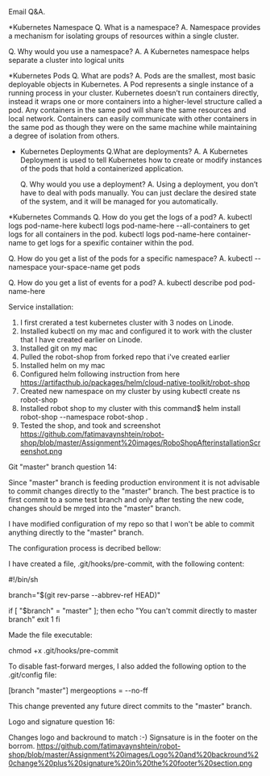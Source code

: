 Email Q&A.

*Kubernetes Namespace
  Q. What is a namespace?
  A. Namespace provides a mechanism for isolating groups of resources within a single cluster. 
  
  Q. Why would you use a namespace?
  A. A Kubernetes namespace helps separate a cluster into logical units

*Kubernetes Pods
  Q. What are pods?
  A. Pods are the smallest, most basic deployable objects in Kubernetes. 
     A Pod represents a single instance of a running process in your cluster.
     Kubernetes doesn’t run containers directly, instead it wraps one or more 
     containers into a higher-level structure called a pod.
     Any containers in the same pod will share the same resources and local network. 
     Containers can easily communicate with other containers in the same pod as 
     though they were on the same machine while maintaining a degree of isolation from others.
 
* Kubernetes Deployments
  Q.What are deployments?
  A. A Kubernetes Deployment is used to tell Kubernetes how to create or modify instances 
     of the pods that hold a containerized application.
  
  Q. Why would you use a deployment?
  A. Using a deployment, you don’t have to deal with pods manually.
     You can just declare the desired state of the system, and it will be managed 
     for you automatically.

*Kubernetes Commands
  Q. How do you get the logs of a pod?
  A. kubectl logs pod-name-here 
     kubectl logs pod-name-here --all-containers to get logs for all containers in the pod.
     kubectl logs pod-name-here container-name to get logs for a spexific container within the pod.
  
  Q. How do you get a list of the pods for a specific namespace?
  A. kubectl --namespace your-space-name  get pods
  
  Q. How do you get a list of events for a pod?
  A. kubectl describe pod pod-name-here

Service installation:
1. I first crerated a test kubernetes cluster with 3 nodes on Linode.
2. Installed kubectl on my mac and configured it to work with the cluster that I have created earlier on Linode.
3. Installed git on my mac
4. Pulled the robot-shop from forked repo that i've created earlier
5. Installed helm on my mac
6. Configured helm following instruction from here https://artifacthub.io/packages/helm/cloud-native-toolkit/robot-shop
7. Created new namespace on my cluster by using kubectl create ns robot-shop
8. Installed robot shop to my cluster with this command$ helm install robot-shop --namespace robot-shop .
9. Tested the shop, and took and screenshot
https://github.com/fatimavaynshtein/robot-shop/blob/master/Assignment%20images/RoboShopAfterinstallationScreenshot.png

Git "master" branch question 14:

Since "master" branch is feeding production environment it is not advisable to commit 
changes directly to the "master" branch.
The best practice is to first commit to a some test branch and only after testing the new 
code, changes should be mrged into the "master" branch.

I have modified configuration of my repo so that I won't be able to commit anything 
directly to the "master" branch.

The configuration process is decribed bellow:

I have created a file, .git/hooks/pre-commit, with the following content:

#!/bin/sh

branch="$(git rev-parse --abbrev-ref HEAD)"

if [ "$branch" = "master" ]; then
  echo "You can't commit directly to master branch"
  exit 1
fi

Made the file executable:

chmod +x .git/hooks/pre-commit

To disable fast-forward merges, I  also added the following option to the 
.git/config file:

[branch "master"]
    mergeoptions = --no-ff

This change prevented any future direct commits to the "master" branch.

Logo and signature question 16:

Changes logo and backround to match :-)
Signsature is in the footer on the borrom.
https://github.com/fatimavaynshtein/robot-shop/blob/master/Assignment%20images/Logo%20and%20backround%20change%20plus%20signature%20in%20the%20footer%20section.png